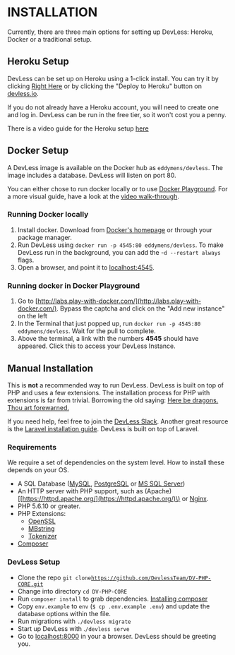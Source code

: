 # INSTALLATION

Currently, there are three main options for setting up DevLess: Heroku, Docker or a traditional setup.

## Heroku Setup

DevLess can be set up on Heroku using a 1-click install. You can try it by clicking [Right Here](https://signup.heroku.com/deploy?redirect-url=https%3A%2F%2Fdashboard.heroku.com%2Fnew%3Ftemplate%3Dhttps%3A%2F%2Fgithub.com%2FDevlessTeam%2FDV-PHP-CORE%2Ftree%2Fheroku3) or by clicking the "Deploy to Heroku" button on [devless.io](http://devless.io/).

If you do not already have a Heroku account, you will need to create one and log in. DevLess can be run in the free tier, so it won't cost you a penny.

There is a video guide for the Heroku setup [here](https://www.youtube.com/watch?v=f5BwbMNoXGw)

## Docker Setup

A DevLess image is available on the Docker hub as `eddymens/devless`. The image includes a database. DevLess will listen on port 80.

You can either chose to run docker locally or to use [Docker Playground](http://labs.play-with-docker.com/). For a more visual guide, have a look at the [video walk-through](https://www.youtube.com/watch?v=0_82kez2JMk).

### Running Docker locally

1. Install docker. Download from [Docker's homepage](https://www.docker.com/community-edition#/download) or through your package manager.
2. Run DevLess using `docker run -p 4545:80 eddymens/devless`. To make DevLess run in the background, you can add the -`d --restart always` flags.
3. Open a browser, and point it to [localhost:4545](http://localhost:4545). 

### Running docker in Docker Playground

1. Go to [http://labs.play-with-docker.com/](http://labs.play-with-docker.com/). Bypass the captcha and click on the "Add new instance" on the left
2. In the Terminal that just popped up, run `docker run -p 4545:80 eddymens/devless`. Wait for the pull to complete.
3. Above the terminal, a link with the numbers **4545** should have appeared. Click this to access your DevLess Instance. 

## Manual Installation

This is **not** a recommended way to run DevLess. DevLess is built on top of PHP and uses a few extensions. The installation process for PHP with extensions is far from trivial. Borrowing the old saying: [Here be dragons. Thou art forewarned.](https://github.com/facebook/hhvm/blob/39415630e84538fb553cd325a85ce837bcf6cb70/src/runtime/ext/ext_imagesprite.cpp#L649)

If you need help, feel free to join the [DevLess Slack](https://slack.devless.io/). Another great resource is the [Laravel installation guide](https://laravel.com/docs/5.1). DevLess is built on top of Laravel.

### Requirements

We require a set of dependencies on the system level. How to install these depends on your OS.

* A SQL Database \([MySQL](https://www.mysql.com/), [PostgreSQL](https://www.postgresql.org/) or [MS SQL Server](https://www.microsoft.com/en-us/sql-server/sql-server-2016)\)
* An HTTP server with PHP support, such as \(Apache\)\[[https://httpd.apache.org/](https://httpd.apache.org/)\) or [Nginx](https://nginx.org/en/).
* PHP 5.6.10 or greater.
* PHP Extensions:
  * [OpenSSL](http://php.net/manual/en/book.openssl.php)
  * [MBstring](http://php.net/manual/en/book.mbstring.php)
  * [Tokenizer](http://php.net/manual/en/book.tokenizer.php)
* [Composer](https://getcomposer.org/download/)

### DevLess Setup

* Clone the repo `git clone`[`https://github.com/DevlessTeam/DV-PHP-CORE.git`](https://github.com/DevlessTeam/DV-PHP-CORE)
* Change into directory `cd DV-PHP-CORE`
* Run `composer install` to grab dependencies. [Installing composer](https://getcomposer.org/download/ "https://getcomposer.org/download/")
* Copy `env.example` to `env` \(`$ cp .env.example .env`\) and update the database options within the file.
* Run migrations with `./devless migrate`
* Start up DevLess with .`/devless serve`
* Go to [localhost:8000](http://localhost:8000) in your a browser. DevLess should be greeting you. 



